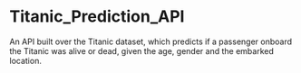 # Titanic_Prediction_API
An API built over the Titanic dataset, which predicts if a passenger onboard the Titanic was alive or dead, given the age, gender and the embarked location.
